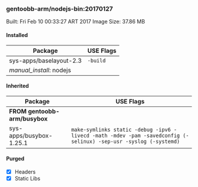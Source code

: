 ### gentoobb-arm/nodejs-bin:20170127

Built: Fri Feb 10 00:33:27 ART 2017
Image Size: 37.86 MB
#### Installed
Package | USE Flags
--------|----------
sys-apps/baselayout-2.3 | `-build`
*manual_install*: nodejs | 
#### Inherited
Package | USE Flags
--------|----------
**FROM gentoobb-arm/busybox** |
sys-apps/busybox-1.25.1 | `make-symlinks static -debug -ipv6 -livecd -math -mdev -pam -savedconfig (-selinux) -sep-usr -syslog (-systemd)`

#### Purged
- [x] Headers
- [x] Static Libs
